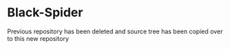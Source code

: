 # Black-Spider

Previous repository has been deleted and source tree has been copied over to this new repository
